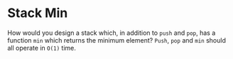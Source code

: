 # Stack Min

How would you design a stack which, in addition to `push` and `pop`, has a function `min` which returns the minimum element? `Push`, `pop` and `min` should all operate in `O(1)` time.
